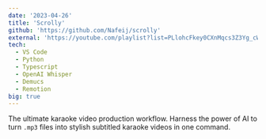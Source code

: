 ```yaml
---
date: '2023-04-26'
title: 'Scrolly'
github: 'https://github.com/Nafeij/scrolly'
external: 'https://youtube.com/playlist?list=PLlohcFkey0CXnMqcs3Z3Yg_cWFbcjOPZJ'
tech:
  - VS Code
  - Python
  - Typescript
  - OpenAI Whisper
  - Demucs
  - Remotion
big: true
---
```


The ultimate karaoke video production workflow. Harness the power of AI to turn `.mp3` files into stylish subtitled karaoke videos in one command.